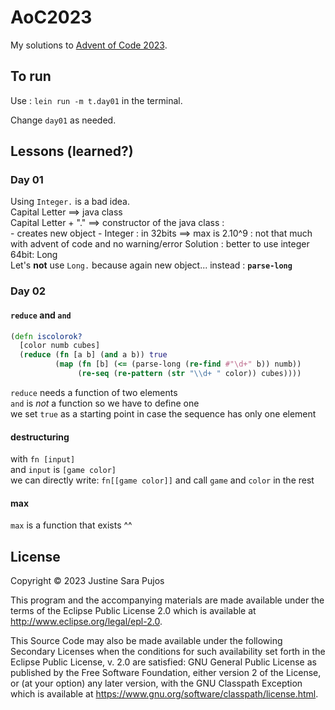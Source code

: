 # AoC2023

My solutions to [Advent of Code 2023].

[Advent of Code 2023]: https://adventofcode.com/2023

## To run
Use :
```lein run -m t.day01```
in the terminal.

Change `day01` as needed.

## Lessons (learned?)

### Day 01

Using `Integer.` is a bad idea.\
Capital Letter ==> java class\
Capital Letter + "." ==> constructor of the java class :\
    - creates new object
    - Integer : in 32bits  ==> max is 2.10^9 : not that much with advent of code and no warning/error
Solution : better to use integer 64bit: Long\
Let's **not** use `Long.` because again new object... instead : **`parse-long`**


### Day 02

#### `reduce` and `and`

```clojure
(defn iscolorok?
  [color numb cubes]
  (reduce (fn [a b] (and a b)) true
          (map (fn [b] (<= (parse-long (re-find #"\d+" b)) numb))
               (re-seq (re-pattern (str "\\d+ " color)) cubes))))
```
`reduce` needs a function of two elements\
`and` is _not_ a function so we have to define one\
we set `true` as a starting point in case the sequence has only one element

#### destructuring
 
with `fn [input]`\
and `input` is `[game color]`\
we can directly write: `fn[[game color]]` and call `game` and `color` in the rest

#### max
`max` is a function that exists ^^

## License

Copyright © 2023 Justine Sara Pujos

This program and the accompanying materials are made available under the
terms of the Eclipse Public License 2.0 which is available at
http://www.eclipse.org/legal/epl-2.0.

This Source Code may also be made available under the following Secondary
Licenses when the conditions for such availability set forth in the Eclipse
Public License, v. 2.0 are satisfied: GNU General Public License as published by
the Free Software Foundation, either version 2 of the License, or (at your
option) any later version, with the GNU Classpath Exception which is available
at https://www.gnu.org/software/classpath/license.html.
